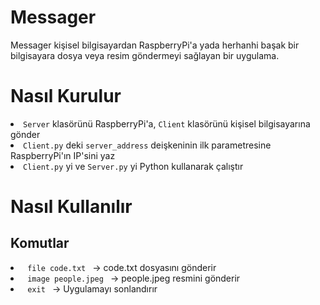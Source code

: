 # Messager
Messager kişisel bilgisayardan RaspberryPi'a yada herhanhi başak bir bilgisayara dosya veya resim göndermeyi sağlayan bir uygulama.

# Nasıl Kurulur
<li> <code>Server</code> klasörünü RaspberryPi'a, <code>Client</code> klasörünü kişisel bilgisayarına gönder </li>
<li> <code>Client.py</code> deki <code>server_address</code> deişkeninin ilk parametresine RaspberryPi'ın IP'sini yaz </li>
<li> <code>Client.py</code> yi ve <code>Server.py</code> yi Python kullanarak çalıştır </li>

# Nasıl Kullanılır
## Komutlar
<li> <code> file code.txt </code> -> code.txt dosyasını gönderir </li>
<li> <code> image people.jpeg </code> -> people.jpeg resmini gönderir </li>
<li> <code> exit </code> -> Uygulamayı sonlandırır </li>
